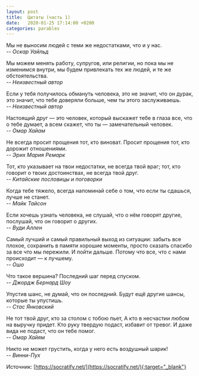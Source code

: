 ```yaml
---
layout: post
title:  Цитаты (часть 1)
date:   2020-01-25 17:14:00 +0200
categories: parables
---
```

Мы не выносим людей с теми же недостатками, что и у нас.  
*-- Оскар Уайльд*

Мы можем менять работу, супругов, или религии, но пока мы не изменимся внутри, мы будем привлекать тех же людей, и те же обстоятельства.  
*-- Неизвестный автор*

Если у тебя получилось обмануть человека, это не значит, что он дурак, это значит, что тебе доверяли больше, чем ты этого заслуживаешь.  
*-- Неизвестный автор*

Настоящий друг — это человек, который выскажет тебе в глаза все, что о тебе думает, а всем скажет, что ты — замечательный человек.  
*-- Омар Хайам*

Не всегда просит прощения тот, кто виноват. Просит прощения тот, кто дорожит отношениями.  
*-- Эрих Мария Ремарк*

Тот, кто указывает на твои недостатки, не всегда твой враг;
тот, кто говорит о твоих достоинствах, не всегда твой друг.  
*-- Китайские пословицы и поговорки*

Когда тебе тяжело, всегда напоминай себе о том, что если ты сдашься, лучше не станет.  
*-- Майк Тайсон*

Если хочешь узнать человека, не слушай, что о нём говорят другие, послушай, что он говорит о других.  
*-- Вуди Аллен*

Самый лучший и самый правильный выход из ситуации: забыть все плохое, сохранить в памяти хорошие моменты, просто сказать спасибо за все что мы пережили. И пойти дальше. Потому что все, что с нами происходит — к лучшему.  
*-- Ошо*

Что такое вершина? Последний шаг перед спуском.  
*-- Джордж Бернард Шоу*

Упустив шанс, не думай, что он последний. Будут ещё другие шансы, которые ты упустишь.  
*-- Стас Янковский*

Не тот твой друг, кто за столом с тобою пьет,
А кто в несчастии любом на выручку придет.
Кто руку твердую подаст, избавит от тревог.
И даже вида не подаст, что он тебе помог.  
*-- Омар Хайям*

Никто не может грустить, когда у него есть воздушный шарик!  
*-- Винни-Пух*

Источник: [https://socratify.net/](https://socratify.net/){:target="_blank"}